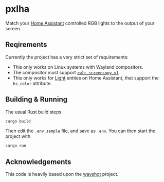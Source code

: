 # pxlha

Match your [Home Assistant](https://www.home-assistant.io/) controlled RGB lights to the output of your screen.

## Reqirements

Currently the project has a very strict set of requirements:

 - This only works on Linux systems with Wayland compositors.
 - The compositor must support [`zwlr_screencopy_v1`](https://wayland.app/protocols/wlr-screencopy-unstable-v1)
 - This only works for [Light](https://www.home-assistant.io/integrations/light/) entites on Home Assistant, that support the `hs_color` attribute.

## Building & Running

The usual Rust build steps

```sh
cargo build
```

Then edit the `.env.sample` file, and save as `.env`. You can then start the project with

```sh
cargo run
```

## Acknowledgements

This code is heavily based upon the [wayshot](https://github.com/waycrate/wayshot) project.